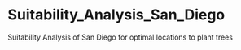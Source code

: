 # Suitability_Analysis_San_Diego
Suitability Analysis of San Diego for optimal locations to plant trees
